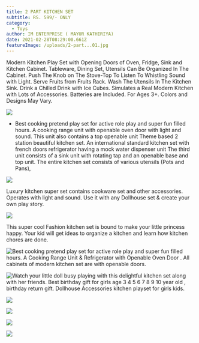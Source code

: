 ```yaml
---
title: 2 PART KITCHEN SET
subtitle: RS. 599/- ONLY
category:
  - Toys
author: IM ENTERPRISE ( MAYUR KATHIRIYA)
date: 2021-02-28T08:29:00.661Z
featureImage: /uploads/2-part...01.jpg
---
```

Modern Kitchen Play Set with Opening Doors of Oven, Fridge, Sink and Kitchen Cabinet. Tableware, Dining Set, Utensils Can Be Organized In The Cabinet. Push The Knob on The Stove-Top To Listen To Whistling Sound with Light. Serve Fruits from Fruits Rack. Wash The Utensils In The Kitchen Sink. Drink a Chilled Drink with Ice Cubes. Simulates a Real Modern Kitchen with Lots of Accessories. Batteries are Included. For Ages 3+. Colors and Designs May Vary.

![](/uploads/2-part...01.jpg)



* Best cooking pretend play set for active role play and super fun filled hours. A cooking range unit with openable oven door with light and sound. This unit also contains a top openable unit Theme based 2 station beautiful kitchen set. An international standard kitchen set with french doors refrigerator having a mock water dispenser unit The third unit consists of a sink unit with rotating tap and an openable base and top unit. The entire kitchen set consists of various utensils (Pots and Pans),



![](/uploads/2-part...03.jpg)

Luxury kitchen super set contains cookware set and other accessories. Operates with light and sound. Use it with any Dollhouse set & create your own play story.

![](/uploads/2-part...02.jpg)

This super cool Fashion kitchen set is bound to make your little princess happy. Your kid will get ideas to organize a kitchen and learn how kitchen chores are done.

![](/uploads/2-part...04.jpg "Best cooking pretend play set for active role play and super fun filled hours. A Cooking Range Unit & Refrigerator with Openable Oven Door . All cabinets of modern kitchen set are with openable doors.")

![](/uploads/2-part...05.jpg "Watch your little doll busy playing with this delightful kitchen set along with her friends. Best birthday gift for girls age 3 4 5 6 7 8 9 10 year old , birthday return gift. Dollhouse Accessories kitchen playset for girls kids.")

![](/uploads/2-part...06.jpg)

![](/uploads/2-part...09.jpeg)

![](/uploads/2-part...08.jpg)

![](/uploads/2-part...07.jpg)